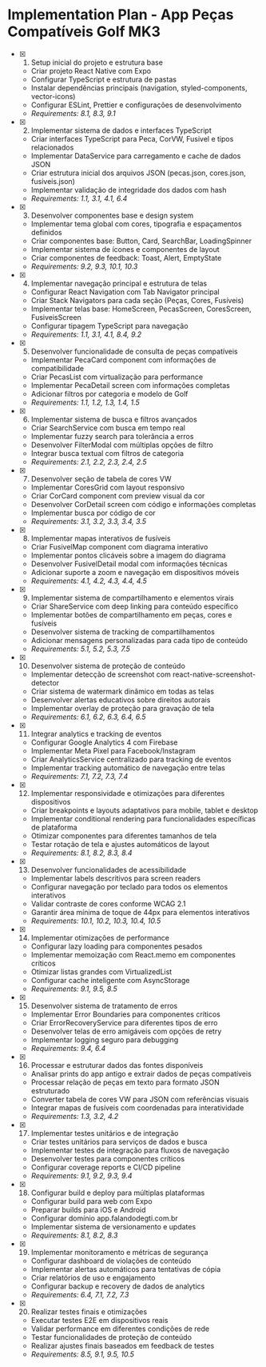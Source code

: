 # Implementation Plan - App Peças Compatíveis Golf MK3

- [x] 1. Setup inicial do projeto e estrutura base
  - Criar projeto React Native com Expo
  - Configurar TypeScript e estrutura de pastas
  - Instalar dependências principais (navigation, styled-components, vector-icons)
  - Configurar ESLint, Prettier e configurações de desenvolvimento
  - _Requirements: 8.1, 8.3, 9.1_

- [x] 2. Implementar sistema de dados e interfaces TypeScript
  - Criar interfaces TypeScript para Peca, CorVW, Fusivel e tipos relacionados
  - Implementar DataService para carregamento e cache de dados JSON
  - Criar estrutura inicial dos arquivos JSON (pecas.json, cores.json, fusiveis.json)
  - Implementar validação de integridade dos dados com hash
  - _Requirements: 1.1, 3.1, 4.1, 6.4_

- [x] 3. Desenvolver componentes base e design system
  - Implementar tema global com cores, tipografia e espaçamentos definidos
  - Criar componentes base: Button, Card, SearchBar, LoadingSpinner
  - Implementar sistema de ícones e componentes de layout
  - Criar componentes de feedback: Toast, Alert, EmptyState
  - _Requirements: 9.2, 9.3, 10.1, 10.3_

- [x] 4. Implementar navegação principal e estrutura de telas
  - Configurar React Navigation com Tab Navigator principal
  - Criar Stack Navigators para cada seção (Peças, Cores, Fusíveis)
  - Implementar telas base: HomeScreen, PecasScreen, CoresScreen, FusiveisScreen
  - Configurar tipagem TypeScript para navegação
  - _Requirements: 1.1, 3.1, 4.1, 8.4, 9.2_

- [x] 5. Desenvolver funcionalidade de consulta de peças compatíveis
  - Implementar PecaCard component com informações de compatibilidade
  - Criar PecasList com virtualização para performance
  - Implementar PecaDetail screen com informações completas
  - Adicionar filtros por categoria e modelo de Golf
  - _Requirements: 1.1, 1.2, 1.3, 1.4, 1.5_

- [x] 6. Implementar sistema de busca e filtros avançados
  - Criar SearchService com busca em tempo real
  - Implementar fuzzy search para tolerância a erros
  - Desenvolver FilterModal com múltiplas opções de filtro
  - Integrar busca textual com filtros de categoria
  - _Requirements: 2.1, 2.2, 2.3, 2.4, 2.5_

- [x] 7. Desenvolver seção de tabela de cores VW
  - Implementar CoresGrid com layout responsivo
  - Criar CorCard component com preview visual da cor
  - Desenvolver CorDetail screen com código e informações completas
  - Implementar busca por código de cor
  - _Requirements: 3.1, 3.2, 3.3, 3.4, 3.5_

- [x] 8. Implementar mapas interativos de fusíveis
  - Criar FusivelMap component com diagrama interativo
  - Implementar pontos clicáveis sobre a imagem do diagrama
  - Desenvolver FusivelDetail modal com informações técnicas
  - Adicionar suporte a zoom e navegação em dispositivos móveis
  - _Requirements: 4.1, 4.2, 4.3, 4.4, 4.5_

- [x] 9. Implementar sistema de compartilhamento e elementos virais
  - Criar ShareService com deep linking para conteúdo específico
  - Implementar botões de compartilhamento em peças, cores e fusíveis
  - Desenvolver sistema de tracking de compartilhamentos
  - Adicionar mensagens personalizadas para cada tipo de conteúdo
  - _Requirements: 5.1, 5.2, 5.3, 7.5_

- [x] 10. Desenvolver sistema de proteção de conteúdo
  - Implementar detecção de screenshot com react-native-screenshot-detector
  - Criar sistema de watermark dinâmico em todas as telas
  - Desenvolver alertas educativos sobre direitos autorais
  - Implementar overlay de proteção para gravação de tela
  - _Requirements: 6.1, 6.2, 6.3, 6.4, 6.5_

- [x] 11. Integrar analytics e tracking de eventos
  - Configurar Google Analytics 4 com Firebase
  - Implementar Meta Pixel para Facebook/Instagram
  - Criar AnalyticsService centralizado para tracking de eventos
  - Implementar tracking automático de navegação entre telas
  - _Requirements: 7.1, 7.2, 7.3, 7.4_

- [x] 12. Implementar responsividade e otimizações para diferentes dispositivos
  - Criar breakpoints e layouts adaptativos para mobile, tablet e desktop
  - Implementar conditional rendering para funcionalidades específicas de plataforma
  - Otimizar componentes para diferentes tamanhos de tela
  - Testar rotação de tela e ajustes automáticos de layout
  - _Requirements: 8.1, 8.2, 8.3, 8.4_

- [x] 13. Desenvolver funcionalidades de acessibilidade
  - Implementar labels descritivos para screen readers
  - Configurar navegação por teclado para todos os elementos interativos
  - Validar contraste de cores conforme WCAG 2.1
  - Garantir área mínima de toque de 44px para elementos interativos
  - _Requirements: 10.1, 10.2, 10.3, 10.4, 10.5_

- [x] 14. Implementar otimizações de performance
  - Configurar lazy loading para componentes pesados
  - Implementar memoização com React.memo em componentes críticos
  - Otimizar listas grandes com VirtualizedList
  - Configurar cache inteligente com AsyncStorage
  - _Requirements: 9.1, 9.5, 8.5_

- [x] 15. Desenvolver sistema de tratamento de erros
  - Implementar Error Boundaries para componentes críticos
  - Criar ErrorRecoveryService para diferentes tipos de erro
  - Desenvolver telas de erro amigáveis com opções de retry
  - Implementar logging seguro para debugging
  - _Requirements: 9.4, 6.4_

- [x] 16. Processar e estruturar dados das fontes disponíveis
  - Analisar prints do app antigo e extrair dados de peças compatíveis
  - Processar relação de peças em texto para formato JSON estruturado
  - Converter tabela de cores VW para JSON com referências visuais
  - Integrar mapas de fusíveis com coordenadas para interatividade
  - _Requirements: 1.3, 3.2, 4.2_

- [x] 17. Implementar testes unitários e de integração
  - Criar testes unitários para serviços de dados e busca
  - Implementar testes de integração para fluxos de navegação
  - Desenvolver testes para componentes críticos
  - Configurar coverage reports e CI/CD pipeline
  - _Requirements: 9.1, 9.2, 9.3, 9.4_

- [x] 18. Configurar build e deploy para múltiplas plataformas
  - Configurar build para web com Expo
  - Preparar builds para iOS e Android
  - Configurar domínio app.falandodegti.com.br
  - Implementar sistema de versionamento e updates
  - _Requirements: 8.1, 8.2, 8.3_

- [x] 19. Implementar monitoramento e métricas de segurança
  - Configurar dashboard de violações de conteúdo
  - Implementar alertas automáticos para tentativas de cópia
  - Criar relatórios de uso e engajamento
  - Configurar backup e recovery de dados de analytics
  - _Requirements: 6.4, 7.1, 7.2, 7.3_

- [x] 20. Realizar testes finais e otimizações
  - Executar testes E2E em dispositivos reais
  - Validar performance em diferentes condições de rede
  - Testar funcionalidades de proteção de conteúdo
  - Realizar ajustes finais baseados em feedback de testes
  - _Requirements: 8.5, 9.1, 9.5, 10.5_
